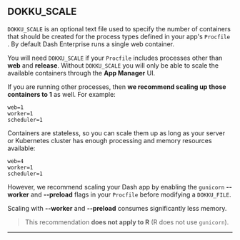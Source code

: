 
## DOKKU_SCALE

`DOKKU_SCALE` is an optional text file used to specify the number of containers that should be 
created for the process types defined in your app's `Procfile` . By default Dash Enterprise runs a single web container.

You will need `DOKKU_SCALE` if your `Procfile` includes 
processes other than **web** and **release**. Without `DOKKU_SCALE` you will  only be able to scale the available containers through the **App Manager** UI.

If you are running other processes, then **we recommend scaling up those
containers to 1** as well. For example:

```
web=1
worker=1
scheduler=1

```

Containers are stateless, so you can scale them up as long as your server
or Kubernetes cluster has enough processing and memory resources available:

```
web=4
worker=1
scheduler=1

```

However, we recommend scaling your Dash app by enabling the `gunicorn` **--worker**
and **--preload** flags in your `Procfile` before modifying a `DOKKU_FILE`.

Scaling with **--worker** and **--preload** consumes significantly less memory.

> This recommendation **does not apply to R** (R does not use `gunicorn`).

---
